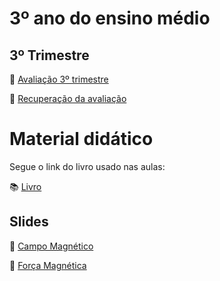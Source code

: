 # 3º ano do ensino médio

## 3º Trimestre

:page_facing_up: [Avaliação 3º trimestre](https://carrefourbr.vtexassets.com/arquivos/ids/9360498/29686818799646.jpg)

:page_facing_up: [Recuperação da avaliação](https://carrefourbr.vtexassets.com/arquivos/ids/9360498/29686818799646.jpg)


# Material didático
Segue o link do livro usado nas aulas:

:books: [Livro](https://s3.amazonaws.com/pnld.ftd.com.br/wp-content/uploads/2021/08/06160716/0221P21203135-MULTIVERSOS-CIE-NAT-LCS-VOL3-MANUAL-001-272-PNLD-2021.pdf)

## Slides

:floppy_disk: [Campo Magnético](https://drive.google.com/file/d/19R7RbJet6bv4QodjiISjLQznZWYPsgKP/view?usp=sharing)

:floppy_disk: [Força Magnética](#)
